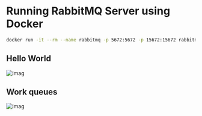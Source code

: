 # Running RabbitMQ Server using Docker

```sh
docker run -it --rm --name rabbitmq -p 5672:5672 -p 15672:15672 rabbitmq:3-management
```

## Hello World

![imag](https://www.rabbitmq.com/img/tutorials/python-one-overall.png)

## Work queues

![imag](https://www.rabbitmq.com/img/tutorials/python-two.png)